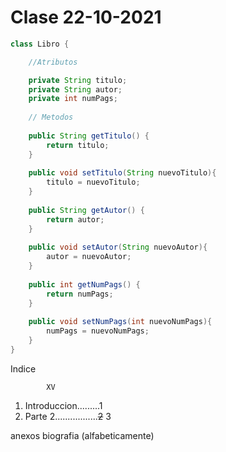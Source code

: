 # Clase 22-10-2021
```java
class Libro {

	//Atributos

	private String titulo;
	private String autor;
	private int numPags;
	
	// Metodos
	
	public String getTitulo() {
		return titulo;
	}
	
	public void setTitulo(String nuevoTitulo){
		titulo = nuevoTitulo;
	}
	
	public String getAutor() {
		return autor;
	}
	
	public void setAutor(String nuevoAutor){
		autor = nuevoAutor;
	}
	
	public int getNumPags() {
		return numPags;
	}
	
	public void setNumPags(int nuevoNumPags){
		numPags = nuevoNumPags;
	}
}
```


Indice

			XV
1. Introduccion.........1
2. Parte 2.................~~2~~ 3

anexos
biografia (alfabeticamente)
